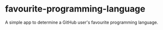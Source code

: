 # favourite-programming-language
A simple app to determine a GitHub user's favourite programming language.

